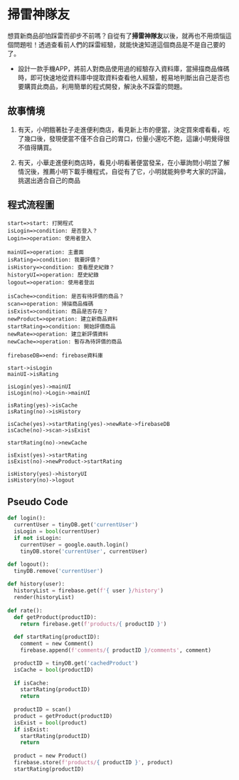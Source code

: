 # 掃雷神隊友

想買新商品卻怕踩雷而卻步不前嗎？自從有了**掃雷神隊友**以後，就再也不用煩惱這個問題啦！透過查看前人們的踩雷經驗，就能快速知道這個商品是不是自己要的了。

- 設計一款手機APP，將前人對商品使用過的經驗存入資料庫，當掃描商品條碼時，即可快速地從資料庫中提取資料查看他人經驗，輕易地判斷出自己是否也要購買此商品，利用簡單的程式開發，解決永不踩雷的問題。

## 故事情境

1. 有天，小明餓著肚子走進便利商店，看見新上市的便當，決定買來嚐看看，吃了幾口後，發現便當不僅不合自己的胃口，份量小還吃不飽，這讓小明覺得很不值得購買。

2. 有天，小華走進便利商店時，看見小明看著便當發呆，在小華詢問小明並了解情況後，推薦小明下載手機程式，自從有了它，小明就能夠參考大家的評論，挑選出適合自己的商品

## 程式流程圖

```flow
start=>start: 打開程式
isLogin=>condition: 是否登入？
Login=>operation: 使用者登入

mainUI=>operation: 主畫面
isRating=>condition: 我要評價？
isHistory=>condition: 查看歷史紀錄？
historyUI=>operation: 歷史紀錄
logout=>operation: 使用者登出

isCache=>condition: 是否有待評價的商品？
scan=>operation: 掃描商品條碼
isExist=>condition: 商品是否存在？
newProduct=>operation: 建立新商品資料
startRating=>condition: 開始評價商品
newRate=>operation: 建立新評價資料
newCache=>operation: 暫存為待評價的商品

firebaseDB=>end: firebase資料庫

start->isLogin
mainUI->isRating

isLogin(yes)->mainUI
isLogin(no)->Login->mainUI

isRating(yes)->isCache
isRating(no)->isHistory

isCache(yes)->startRating(yes)->newRate->firebaseDB
isCache(no)->scan->isExist

startRating(no)->newCache

isExist(yes)->startRating
isExist(no)->newProduct->startRating

isHistory(yes)->historyUI
isHistory(no)->logout
```



## Pseudo Code

```python
def login():
  currentUser = tinyDB.get('currentUser')
  isLogin = bool(currentUser)
  if not isLogin:
    currentUser = google.oauth.login()
    tinyDB.store('currentUser', currentUser)

def logout():
  tinyDB.remove('currentUser')
  
def history(user):
  historyList = firebase.get(f'{ user }/history')
  render(historyList)
  
def rate():
  def getProduct(productID):
    return firebase.get(f'products/{ productID }')
  
  def startRating(productID):
    comment = new Comment()
    firebase.append(f'comments/{ productID }/comments', comment)

  productID = tinyDB.get('cachedProduct')
  isCache = bool(productID)
  
  if isCache:
    startRating(productID)
    return
  
  productID = scan()
  product = getProduct(productID)
  isExist = bool(product)
  if isExist:
    startRating(productID)
    return
 	
  product = new Product()
  firebase.store(f'products/{ productID }', product)
  startRating(productID)
```

